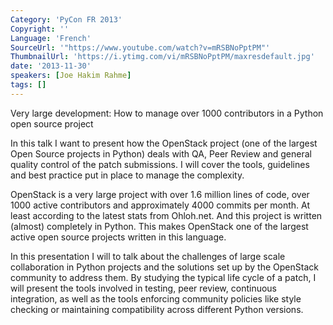 ```yaml
---
Category: 'PyCon FR 2013'
Copyright: ''
Language: 'French'
SourceUrl: '"https://www.youtube.com/watch?v=mRSBNoPptPM"'
ThumbnailUrl: 'https://i.ytimg.com/vi/mRSBNoPptPM/maxresdefault.jpg'
date: '2013-11-30'
speakers: [Joe Hakim Rahme]
tags: []
---
```

Very large development: How to manage over 1000 contributors in a Python open source project

In this talk I want to present how the OpenStack project (one of the largest Open Source projects in Python) deals with QA, Peer Review and general quality control of the patch submissions. I will cover the tools, guidelines and best practice put in place to manage the complexity.

OpenStack is a very large project with over 1.6 million lines of code, over 1000 active contributors and approximately 4000 commits per month. At least according to the latest stats from Ohloh.net. And this project is written (almost) completely in Python. This makes OpenStack one of the largest active open source projects written in this language.

In this presentation I will to talk about the challenges of large scale collaboration in Python projects and the solutions set up by the OpenStack community to address them. By studying the typical life cycle of a patch, I will present the tools involved in testing, peer review, continuous integration, as well as the tools enforcing community policies like style checking or maintaining compatibility across different Python versions.